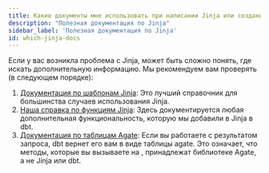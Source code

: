 ```yaml
---
title: Какие документы мне использовать при написании Jinja или создании макроса?
description: "Полезная документация по Jinja"
sidebar_label: 'Полезная документация по Jinja'
id: which-jinja-docs
---
```


Если у вас возникла проблема с Jinja, может быть сложно понять, где искать дополнительную информацию. Мы рекомендуем вам проверять (в следующем порядке):

1. [Документация по шаблонам Jinja](https://jinja.palletsprojects.com/page/templates/): Это лучший справочник для большинства случаев использования Jinja.
2. [Наша справка по функциям Jinja](/reference/dbt-jinja-functions): Здесь документируется любая дополнительная функциональность, которую мы добавили в Jinja в dbt.
3. [Документация по таблицам Agate](https://agate.readthedocs.io/page/api/table.html): Если вы работаете с результатом запроса, dbt вернет его вам в виде таблицы agate. Это означает, что методы, которые вы вызываете на <Term id="table" />, принадлежат библиотеке Agate, а не Jinja или dbt.